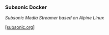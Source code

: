 ### Subsonic Docker

*Subsonic Media Streamer based on Alpine Linux*

[[subsonic.org]](http://www.subsonic.org/)